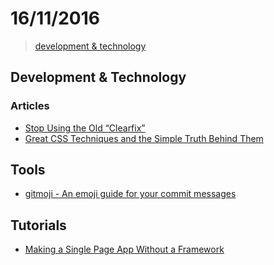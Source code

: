 # 16/11/2016

> [development & technology](#development--technology)


## Development & Technology

### Articles
- [Stop Using the Old “Clearfix”](http://meiert.com/en/blog/20161114/no-clearfix/)
- [Great CSS Techniques and the Simple Truth Behind Them](http://meiert.com/en/blog/20080311/great-css-techniques/)

## Tools
- [gitmoji - An emoji guide for your commit messages](https://gitmoji.carloscuesta.me/)

## Tutorials
- [Making a Single Page App Without a Framework](http://tutorialzine.com/2015/02/single-page-app-without-a-framework/)